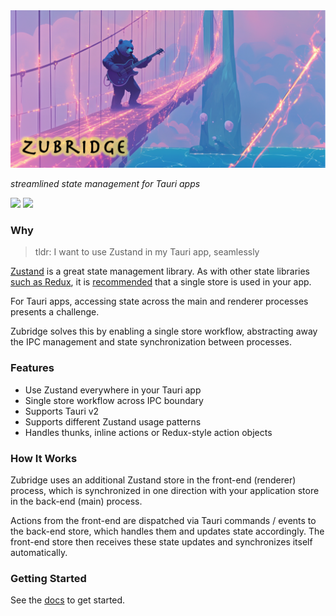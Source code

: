 <picture>
  <img alt="zubridge hero image" src="../../resources/zubridge-hero.png"/>
</picture>

_streamlined state management for Tauri apps_

<a href="https://www.npmjs.com/package/zubridge-tauri" alt="NPM Version">
  <img src="https://img.shields.io/npm/v/zubridge-tauri" /></a>
<a href="https://www.npmjs.com/package/zubridge-tauri" alt="NPM Downloads">
  <img src="https://img.shields.io/npm/dw/zubridge-tauri" /></a>

### Why

> tldr: I want to use Zustand in my Tauri app, seamlessly

[Zustand](https://github.com/pmndrs/zustand) is a great state management library. As with other state libraries [such as Redux](https://redux.js.org/tutorials/fundamentals/part-4-store#redux-store), it is [recommended](https://zustand.docs.pmnd.rs/guides/flux-inspired-practice#recommended-patterns) that a single store is used in your app.

For Tauri apps, accessing state across the main and renderer processes presents a challenge.

Zubridge solves this by enabling a single store workflow, abstracting away the IPC management and state synchronization between processes.

### Features

- Use Zustand everywhere in your Tauri app
- Single store workflow across IPC boundary
- Supports Tauri v2
- Supports different Zustand usage patterns
- Handles thunks, inline actions or Redux-style action objects

### How It Works

Zubridge uses an additional Zustand store in the front-end (renderer) process, which is synchronized in one direction with your application store in the back-end (main) process.

Actions from the front-end are dispatched via Tauri commands / events to the back-end store, which handles them and updates state accordingly. The front-end store then receives these state updates and synchronizes itself automatically.

### Getting Started

See the [docs](./packages/zubridge-tauri/docs/getting-started.md) to get started.
